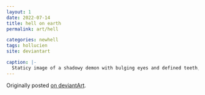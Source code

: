 ```yaml
---
layout: 1
date: 2022-07-14
title: hell on earth
permalink: art/hell

categories: newhell
tags: hollucien
site: deviantart

caption: |-
  Staticy image of a shadowy demon with bulging eyes and defined teeth, shrouded in fiery reds. Includes alternate versions of the art at original size, the original grayscale painting and a version with fewer overlay effects.
---
```

Originally posted [on deviantArt](https://www.deviantart.com/a-flyleaf/art/hell-hell-on-earth-922506355).